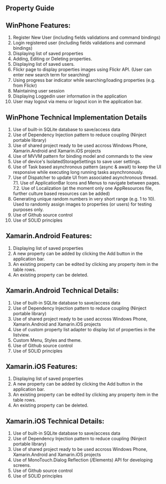 Property Guide 
--------------
WinPhone Features:
------------------
1. Register New User (including fields validations and command bindings)
2. Login registered user (including fields validations and command bindings)
3. Displaying list of saved properties
4. Adding, Editing or Deleting properties.
5. Displaying list of saved users.
6. Flickr page to display properties images using Flickr API. (User can enter new search term for searching)
7. Using progress bar indicator while searching/loading properties (e.g. from Flickr)
8. Maintaining user session
9. Displaying Loggedin user information in the application
10. User may logout via menu or logout icon in the application bar.

WinPhone Technical Implementation Details
------------------------------------------
1. Use of built-in SQLite database to save/access data
2. Use of Dependency Injection pattern to reduce coupling (Ninject portable library)
3. Use of shared project ready to be used accross Windows Phone, Xamarin.Android and Xamarin.iOS projects
4. Use of MVVM pattern for binding model and commands to the view
5. Use of device's IsolatedStorageSettings to save user settings.
6. Use of Task based asynchronous pattern (async & await) to keep the UI responsive while executing long running tasks asynchronously.
7. Use of Dispatcher to update UI from associated asynchronous thread.
7.1. Use of ApplicationBar Icons and Menus to navigate between pages.
7.2. Use of Localization (at the moment only one AppResources file, further culture based resources can be added)
8. Generating unique random numbers in very short range (e.g. 1 to 10). Used to randomly assign images to properties (or users) for testing purposes only.
9. Use of Github source control
10. Use of SOLID principles

Xamarin.Android Features:
-------------------------
1. Displaying list of saved properties
2. A new property can be added by clicking the Add button in the application bar.
3. An existing property can be edited by clicking any property item in the table rows.
4. An existing property can be deleted.

Xamarin.Android Technical Details:
----------------------------------
1. Use of built-in SQLite database to save/access data
2. Use of Dependency Injection pattern to reduce coupling (Ninject portable library)
3. Use of shared project ready to be used accross Windows Phone, Xamarin.Android and Xamarin.iOS projects
4. Use of custom property list adapter to display list of properties in the listview.
5. Custom Menu, Styles and theme.
6. Use of Github source control
7. Use of SOLID principles


Xamarin.iOS Features:
---------------------
1. Displaying list of saved properties
2. A new property can be added by clicking the Add button in the application bar.
3. An existing property can be edited by clicking any property item in the table rows.
4. An existing property can be deleted.

Xamarin.iOS Technical Details:
------------------------------
1. Use of built-in SQLite database to save/access data
2. Use of Dependency Injection pattern to reduce coupling (Ninject portable library)
3. Use of shared project ready to be used accross Windows Phone, Xamarin.Android and Xamarin.iOS projects
4. Use of MonoTouch.Dialog Reflection (/Elements) API for developing screens.
5. Use of Github source control
6. Use of SOLID principles
